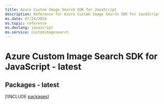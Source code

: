 ```yaml
---
title: Azure Custom Image Search SDK for JavaScript
description: Reference for Azure Custom Image Search SDK for JavaScript
ms.date: 07/24/2024
ms.topic: reference
ms.devlang: javascript
ms.service: customimagesearch
---
```

# Azure Custom Image Search SDK for JavaScript - latest
## Packages - latest
[!INCLUDE [packages](custom-image-search-index.md)]